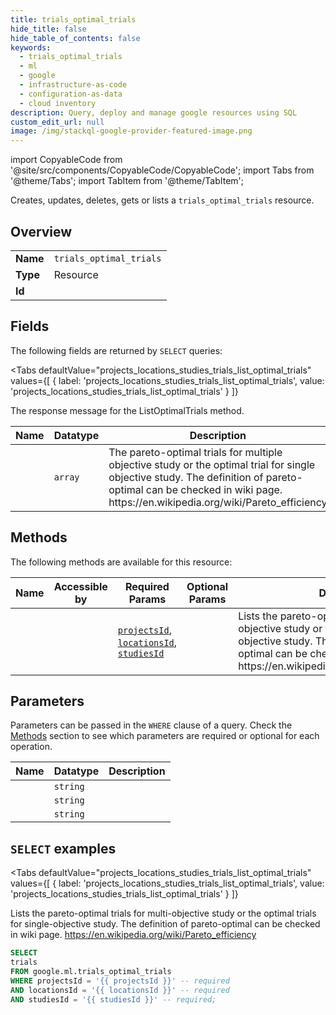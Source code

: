 ```yaml
--- 
title: trials_optimal_trials
hide_title: false
hide_table_of_contents: false
keywords:
  - trials_optimal_trials
  - ml
  - google
  - infrastructure-as-code
  - configuration-as-data
  - cloud inventory
description: Query, deploy and manage google resources using SQL
custom_edit_url: null
image: /img/stackql-google-provider-featured-image.png
---
```


import CopyableCode from '@site/src/components/CopyableCode/CopyableCode';
import Tabs from '@theme/Tabs';
import TabItem from '@theme/TabItem';

Creates, updates, deletes, gets or lists a <code>trials_optimal_trials</code> resource.

## Overview
<table><tbody>
<tr><td><b>Name</b></td><td><code>trials_optimal_trials</code></td></tr>
<tr><td><b>Type</b></td><td>Resource</td></tr>
<tr><td><b>Id</b></td><td><CopyableCode code="google.ml.trials_optimal_trials" /></td></tr>
</tbody></table>

## Fields

The following fields are returned by `SELECT` queries:

<Tabs
    defaultValue="projects_locations_studies_trials_list_optimal_trials"
    values={[
        { label: 'projects_locations_studies_trials_list_optimal_trials', value: 'projects_locations_studies_trials_list_optimal_trials' }
    ]}
>
<TabItem value="projects_locations_studies_trials_list_optimal_trials">

The response message for the ListOptimalTrials method.

<table>
<thead>
    <tr>
    <th>Name</th>
    <th>Datatype</th>
    <th>Description</th>
    </tr>
</thead>
<tbody>
<tr>
    <td><CopyableCode code="trials" /></td>
    <td><code>array</code></td>
    <td>The pareto-optimal trials for multiple objective study or the optimal trial for single objective study. The definition of pareto-optimal can be checked in wiki page. https://en.wikipedia.org/wiki/Pareto_efficiency</td>
</tr>
</tbody>
</table>
</TabItem>
</Tabs>

## Methods

The following methods are available for this resource:

<table>
<thead>
    <tr>
    <th>Name</th>
    <th>Accessible by</th>
    <th>Required Params</th>
    <th>Optional Params</th>
    <th>Description</th>
    </tr>
</thead>
<tbody>
<tr>
    <td><a href="#projects_locations_studies_trials_list_optimal_trials"><CopyableCode code="projects_locations_studies_trials_list_optimal_trials" /></a></td>
    <td><CopyableCode code="select" /></td>
    <td><a href="#parameter-projectsId"><code>projectsId</code></a>, <a href="#parameter-locationsId"><code>locationsId</code></a>, <a href="#parameter-studiesId"><code>studiesId</code></a></td>
    <td></td>
    <td>Lists the pareto-optimal trials for multi-objective study or the optimal trials for single-objective study. The definition of pareto-optimal can be checked in wiki page. https://en.wikipedia.org/wiki/Pareto_efficiency</td>
</tr>
</tbody>
</table>

## Parameters

Parameters can be passed in the `WHERE` clause of a query. Check the [Methods](#methods) section to see which parameters are required or optional for each operation.

<table>
<thead>
    <tr>
    <th>Name</th>
    <th>Datatype</th>
    <th>Description</th>
    </tr>
</thead>
<tbody>
<tr id="parameter-locationsId">
    <td><CopyableCode code="locationsId" /></td>
    <td><code>string</code></td>
    <td></td>
</tr>
<tr id="parameter-projectsId">
    <td><CopyableCode code="projectsId" /></td>
    <td><code>string</code></td>
    <td></td>
</tr>
<tr id="parameter-studiesId">
    <td><CopyableCode code="studiesId" /></td>
    <td><code>string</code></td>
    <td></td>
</tr>
</tbody>
</table>

## `SELECT` examples

<Tabs
    defaultValue="projects_locations_studies_trials_list_optimal_trials"
    values={[
        { label: 'projects_locations_studies_trials_list_optimal_trials', value: 'projects_locations_studies_trials_list_optimal_trials' }
    ]}
>
<TabItem value="projects_locations_studies_trials_list_optimal_trials">

Lists the pareto-optimal trials for multi-objective study or the optimal trials for single-objective study. The definition of pareto-optimal can be checked in wiki page. https://en.wikipedia.org/wiki/Pareto_efficiency

```sql
SELECT
trials
FROM google.ml.trials_optimal_trials
WHERE projectsId = '{{ projectsId }}' -- required
AND locationsId = '{{ locationsId }}' -- required
AND studiesId = '{{ studiesId }}' -- required;
```
</TabItem>
</Tabs>
